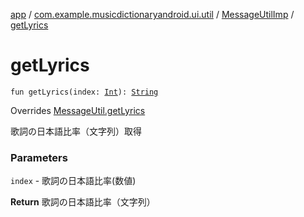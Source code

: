 [app](../../index.md) / [com.example.musicdictionaryandroid.ui.util](../index.md) / [MessageUtilImp](index.md) / [getLyrics](./get-lyrics.md)

# getLyrics

`fun getLyrics(index: `[`Int`](https://kotlinlang.org/api/latest/jvm/stdlib/kotlin/-int/index.html)`): `[`String`](https://kotlinlang.org/api/latest/jvm/stdlib/kotlin/-string/index.html)

Overrides [MessageUtil.getLyrics](../-message-util/get-lyrics.md)

歌詞の日本語比率（文字列）取得

### Parameters

`index` - 歌詞の日本語比率(数値)

**Return**
歌詞の日本語比率（文字列）

